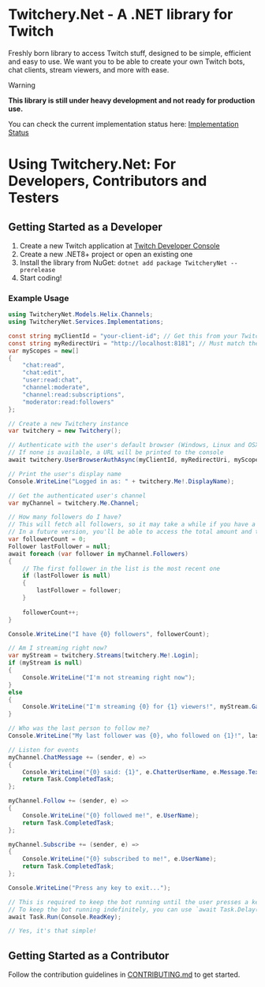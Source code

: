 # Twitchery.Net - A .NET library for Twitch
Freshly born library to access Twitch stuff, designed to be simple, efficient and easy to use.
We want you to be able to create your own Twitch bots, chat clients, stream viewers, and more with ease.

> [!WARNING]  
>  **This library is still under heavy development and not ready for production use.**

You can check the current implementation status here: [Implementation Status](RouteImplementations.md)

# Using Twitchery.Net: For Developers, Contributors and Testers

## Getting Started as a Developer

1. Create a new Twitch application at [Twitch Developer Console](https://dev.twitch.tv/console/apps)
2. Create a new .NET8+ project or open an existing one
3. Install the library from NuGet: `dotnet add package TwitcheryNet --prerelease`
4. Start coding!

### Example Usage

```csharp
using TwitcheryNet.Models.Helix.Channels;
using TwitcheryNet.Services.Implementations;

const string myClientId = "your-client-id"; // Get this from your Twitch application
const string myRedirectUri = "http://localhost:8181"; // Must match the one in your Twitch application
var myScopes = new[]
{
    "chat:read",
    "chat:edit",
    "user:read:chat",
    "channel:moderate",
    "channel:read:subscriptions",
    "moderator:read:followers"
};

// Create a new Twitchery instance
var twitchery = new Twitchery();

// Authenticate with the user's default browser (Windows, Linux and OSX supported)
// If none is available, a URL will be printed to the console
await twitchery.UserBrowserAuthAsync(myClientId, myRedirectUri, myScopes);

// Print the user's display name
Console.WriteLine("Logged in as: " + twitchery.Me!.DisplayName);

// Get the authenticated user's channel
var myChannel = twitchery.Me.Channel;

// How many followers do I have?
// This will fetch all followers, so it may take a while if you have a lot
// In a future version, you'll be able to access the total amount and the recent followers more easy
var followerCount = 0;
Follower lastFollower = null;
await foreach (var follower in myChannel.Followers)
{
    // The first follower in the list is the most recent one
    if (lastFollower is null)
    {
        lastFollower = follower;
    }
    
    followerCount++;
}

Console.WriteLine("I have {0} followers", followerCount);

// Am I streaming right now?
var myStream = twitchery.Streams[twitchery.Me!.Login];
if (myStream is null)
{
    Console.WriteLine("I'm not streaming right now");
}
else
{
    Console.WriteLine("I'm streaming {0} for {1} viewers!", myStream.GameName, myStream.ViewerCount);
}

// Who was the last person to follow me?
Console.WriteLine("My last follower was {0}, who followed on {1}!", lastFollower.UserName, lastFollower.FollowedAt);

// Listen for events
myChannel.ChatMessage += (sender, e) =>
{
    Console.WriteLine("{0} said: {1}", e.ChatterUserName, e.Message.Text);
    return Task.CompletedTask;
};

myChannel.Follow += (sender, e) =>
{
    Console.WriteLine("{0} followed me!", e.UserName);
    return Task.CompletedTask;
};

myChannel.Subscribe += (sender, e) =>
{
    Console.WriteLine("{0} subscribed to me!", e.UserName);
    return Task.CompletedTask;
};

Console.WriteLine("Press any key to exit...");

// This is required to keep the bot running until the user presses a key
// To keep the bot running indefinitely, you can use `await Task.Delay(-1);`
await Task.Run(Console.ReadKey);

// Yes, it's that simple!
```

## Getting Started as a Contributor

Follow the contribution guidelines in [CONTRIBUTING.md](CONTRIBUTING.md) to get started.